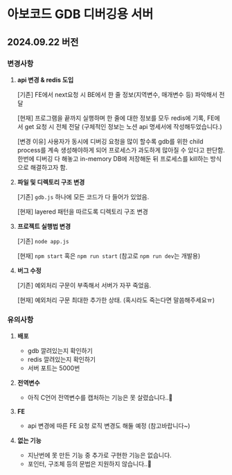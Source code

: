 # 아보코드 GDB 디버깅용 서버

## 2024.09.22 버전

### 변경사항

1. **api 변경 & redis 도입**

    [기존] FE에서 next요청 시 BE에서 한 줄 정보(지역변수, 매개변수 등) 파악해서 전달

    [현재] 프로그램을 끝까지 실행하며 한 줄에 대한 정보를 모두 redis에 기록, FE에서 get 요청 시 전체 전달 (구체적인 정보는 노션 api 명세서에 작성해두었습니다.)

    [변경 이유] 사용자가 동시에 디버깅 요청을 많이 할수록 gdb를 위한 child process를 계속 생성해야하게 되어 프로세스가 과도하게 많아질 수 있다고 판단함. 한번에 디버깅 다 해놓고 in-memory DB에 저장해둔 뒤 프로세스를 kill하는 방식으로 해결하고자 함.

2. **파일 및 디렉토리 구조 변경**

    [기존] `gdb.js` 하나에 모든 코드가 다 들어가 있었음.

    [현재] layered 패턴을 따르도록 디렉토리 구조 변경

3. **프로젝트 실행법 변경**

    [기존] `node app.js`

    [현재] `npm start` 혹은 `npm run start` (참고로 `npm run dev`는 개발용)

4. **버그 수정**

    [기존] 예외처리 구문이 부족해서 서버가 자꾸 죽었음.

    [현재] 예외처리 구문 최대한 추가한 상태. (혹시라도 죽는다면 말씀해주세요ㅠ)

### 유의사항

1. **배포**

    - gdb 깔려있는지 확인하기
    - redis 깔려있는지 확인하기
    - 서버 포트는 5000번

2. **전역변수**

    - 아직 C언어 전역변수를 캡처하는 기능은 못 살렸습니다..🥲

3. **FE**

    - api 변경에 따른 FE 요청 로직 변경도 해둘 예정 (참고바랍니다~)

4. **없는 기능**

    - 지난번에 못 만든 기능 중 추가로 구현한 기능은 없습니다.
    - 포인터, 구조체 등의 문법은 지원하지 않습니다..🥲
